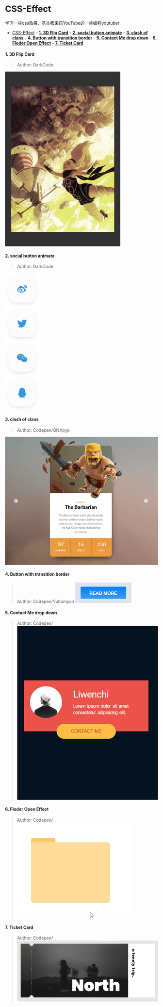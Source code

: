 # CSS-Effect
学习一些css效果，基本都来自YouTube的一些编程youtuber

- [CSS-Effect](#css-effect)
      - [**1. 3D Flip Card**](#1-3d-flip-card)
      - [**2. social button animate**](#2-social-button-animate)
      - [**3. clash of clans**](#3-clash-of-clans)
      - [**4. Button with transition border**](#4-button-with-transition-border)
      - [**5. Contact Me drop down**](#5-contact-me-drop-down)
      - [**6. Floder Open Effect**](#6-floder-open-effect)
      - [**7. Ticket Card**](#7-ticket-card)
#### **1. 3D Flip Card**

> Author: DarkCode

![3D Flip Card](https://github.com/LLwyct/CSS-Effect/blob/master/doc/asset/3D%20Flip%20Card%20.gif)


#### **2. social button animate**

> Author: DarkCode

![social button animate](https://github.com/LLwyct/CSS-Effect/blob/master/doc/asset/social%20button%20animate.gif)


#### **3. clash of clans**

> Author: Codepen/QNXpyp

![clash of clans](https://github.com/LLwyct/CSS-Effect/blob/master/doc/asset/clash%20of%20clans.gif)

#### **4. Button with transition border**

> Author: Codepen/Yuhomyan
![Button-With-Transition-Border](https://github.com/LLwyct/CSS-Effect/blob/master/doc/asset/Button-With-Transition-Border.gif)

#### **5. Contact Me drop down**

> Author: Codepen/
![Contact Me drop down](https://github.com/LLwyct/CSS-Effect/blob/master/doc/asset/Contact-Me-drop-down.gif)

#### **6. Floder Open Effect**

> Author: Codepen/
![Floder Open Effect](https://github.com/LLwyct/CSS-Effect/blob/master/doc/asset/Floder-Open-Effect.gif)

#### **7. Ticket Card**

> Author: Codepen/
![Ticket Card](https://github.com/LLwyct/CSS-Effect/blob/master/doc/asset/Ticket-Card.gif)